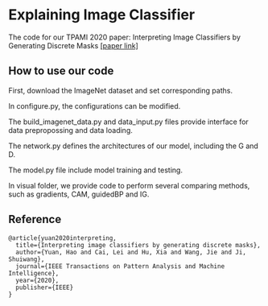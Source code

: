 # Explaining Image Classifier

The code for our TPAMI 2020 paper:  Interpreting Image Classifiers by Generating Discrete Masks [[paper link]](https://ieeexplore.ieee.org/abstract/document/9214476/?casa_token=yjUDEigqxdIAAAAA:V15jN6r0QM-1WPYR8rzrH1UP3NkhtHO84IgUDFX2XOoNKazVTpUB-6s_M-xSr8IUFVqieYWgQA)

## How to use our code

First, download the ImageNet dataset and set corresponding paths. 

In configure.py, the configurations can be modified. 

The build_imagenet_data.py and data_input.py files provide interface for data prepropossing and data loading. 

The network.py defines the architectures of our model, including the G and D. 

The model.py file include model training and testing. 

In visual folder, we provide code to perform several comparing methods, such as gradients, CAM, guidedBP and IG. 

Reference
---------

    @article{yuan2020interpreting,
      title={Interpreting image classifiers by generating discrete masks},
      author={Yuan, Hao and Cai, Lei and Hu, Xia and Wang, Jie and Ji, Shuiwang},
      journal={IEEE Transactions on Pattern Analysis and Machine Intelligence},
      year={2020},
      publisher={IEEE}
    }



